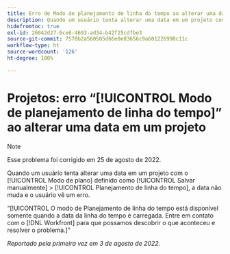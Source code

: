 ```yaml
---
title: Erro de Modo de planejamento de linha do tempo ao alterar uma data em um projeto
description: Quando um usuário tenta alterar uma data em um projeto com o Modo de plano definido como Salvar manualmente > Planejamento de linha do tempo, a data não muda e o usuário vê um erro.
hidefromtoc: true
exl-id: 26042d27-6ce6-4693-ad34-b42f25cdfbe3
source-git-commit: 7570b2a560505d66e0e83656c9a601226998c11c
workflow-type: ht
source-wordcount: '126'
ht-degree: 100%

---
```


# Projetos: erro “[!UICONTROL Modo de planejamento de linha do tempo]” ao alterar uma data em um projeto

>[!NOTE]
>
>Esse problema foi corrigido em 25 de agosto de 2022.

Quando um usuário tenta alterar uma data em um projeto com o [!UICONTROL Modo de plano] definido como [!UICONTROL Salvar manualmente] > [!UICONTROL Planejamento de linha do tempo], a data não muda e o usuário vê um erro.

“[!UICONTROL O modo de Planejamento de linha do tempo está disponível somente quando a data da linha do tempo é carregada. Entre em contato com o [!DNL Workfront] para que possamos descobrir o que aconteceu e resolver o problema.]”

_Reportado pela primeira vez em 3 de agosto de 2022._
